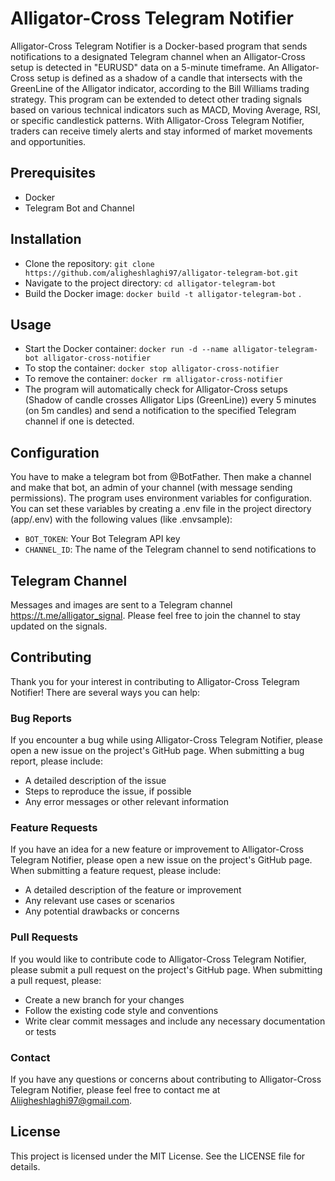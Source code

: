 # Alligator-Cross Telegram Notifier
Alligator-Cross Telegram Notifier is a Docker-based program that sends notifications to a designated Telegram channel when an Alligator-Cross setup is detected in "EURUSD" data on a 5-minute timeframe. An Alligator-Cross setup is defined as a shadow of a candle that intersects with the GreenLine of the Alligator indicator, according to the Bill Williams trading strategy. This program can be extended to detect other trading signals based on various technical indicators such as MACD, Moving Average, RSI, or specific candlestick patterns. With Alligator-Cross Telegram Notifier, traders can receive timely alerts and stay informed of market movements and opportunities.

## Prerequisites
* Docker
* Telegram Bot and Channel
## Installation
* Clone the repository: `git clone https://github.com/aligheshlaghi97/alligator-telegram-bot.git`
* Navigate to the project directory: `cd alligator-telegram-bot`
* Build the Docker image: `docker build -t alligator-telegram-bot` .
## Usage
* Start the Docker container: `docker run -d --name alligator-telegram-bot alligator-cross-notifier`
* To stop the container: `docker stop alligator-cross-notifier`
* To remove the container: `docker rm alligator-cross-notifier`
* The program will automatically check for Alligator-Cross setups (Shadow of candle crosses Alligator Lips (GreenLine)) every 5 minutes (on 5m candles) and send a notification to the specified Telegram channel if one is detected.

## Configuration
You have to make a telegram bot from @BotFather. Then make a channel and make that bot, an admin of your channel (with message sending permissions). The program uses environment variables for configuration. You can set these variables by creating a .env file in the project directory (app/.env) with the following values (like .envsample):

* `BOT_TOKEN`: Your Bot Telegram API key 
* `CHANNEL_ID`: The name of the Telegram channel to send notifications to

## Telegram Channel
Messages and images are sent to a Telegram channel https://t.me/alligator_signal. Please feel free to join the channel to stay updated on the signals.

## Contributing
Thank you for your interest in contributing to Alligator-Cross Telegram Notifier! There are several ways you can help:

### Bug Reports
If you encounter a bug while using Alligator-Cross Telegram Notifier, please open a new issue on the project's GitHub page. When submitting a bug report, please include:

* A detailed description of the issue
* Steps to reproduce the issue, if possible
* Any error messages or other relevant information
### Feature Requests 
If you have an idea for a new feature or improvement to Alligator-Cross Telegram Notifier, please open a new issue on the project's GitHub page. When submitting a feature request, please include:

* A detailed description of the feature or improvement
* Any relevant use cases or scenarios
* Any potential drawbacks or concerns
### Pull Requests

If you would like to contribute code to Alligator-Cross Telegram Notifier, please submit a pull request on the project's GitHub page. When submitting a pull request, please:

* Create a new branch for your changes
* Follow the existing code style and conventions
* Write clear commit messages and include any necessary documentation or tests

### Contact
If you have any questions or concerns about contributing to Alligator-Cross Telegram Notifier, please feel free to contact me at Aliigheshlaghi97@gmail.com.







## License
This project is licensed under the MIT License. See the LICENSE file for details.



